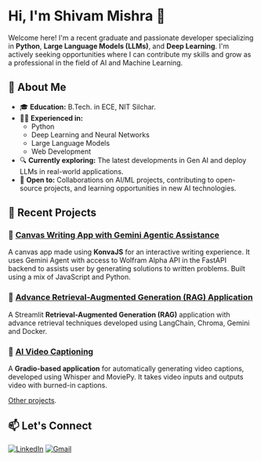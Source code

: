 # Hi, I'm Shivam Mishra 👋

<!--🔹 **Python Developer | AI/DL Enthusiast | LLM Specialist**-->

Welcome here! I'm a recent graduate and passionate developer specializing in **Python**, **Large Language Models (LLMs)**, and **Deep Learning**. I'm actively seeking opportunities where I can contribute my skills and grow as a professional in the field of AI and Machine Learning.

## 🚀 About Me
- 🎓 **Education:** B.Tech. in ECE, NIT Silchar.
- 🧑‍💻 **Experienced in:** 
  - Python
  - Deep Learning and Neural Networks
  - Large Language Models
  - Web Development
- 🔍 **Currently exploring:** The latest developments in Gen AI and deploy LLMs in real-world applications.
- 🌟 **Open to:** Collaborations on AI/ML projects, contributing to open-source projects, and learning opportunities in new AI technologies.

## 💼 Recent Projects

### 🔹 [Canvas Writing App with Gemini Agentic Assistance](https://github.com/shivam110601/canvas-ai)
A canvas app made using **KonvaJS** for an interactive writing experience. It uses Gemini Agent with access to Wolfram Alpha API in the FastAPI backend to assists user by generating solutions to written problems. Built using a mix of JavaScript and Python. 

### 🔹 [Advance Retrieval-Augmented Generation (RAG) Application](https://github.com/shivam110601/advance-rag-application)
A Streamlit **Retrieval-Augmented Generation (RAG)** application with advance retrieval techniques developed using LangChain, Chroma, Gemini and Docker.

### 🔹 [AI Video Captioning](https://github.com/shivam110601/ai-video-captioning)
A **Gradio-based application** for automatically generating video captions, developed using Whisper and MoviePy. It takes video inputs and outputs video with burned-in captions.

[Other projects](https://github.com/shivam110601?tab=repositories).

## 📫 Let's Connect
[![LinkedIn](https://img.shields.io/badge/LinkedIn-0077B5?style=for-the-badge&logo=linkedin&logoColor=white)](https://www.linkedin.com/in/shivam110601)
[![Gmail](https://img.shields.io/badge/Gmail-D14836?style=for-the-badge&logo=gmail&logoColor=white)](mailto:shivam.m.110601@gmail.com)

